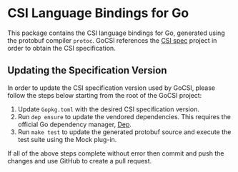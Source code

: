 # CSI Language Bindings for Go
This package contains the CSI language bindings for Go, generated using
the protobuf compiler `protoc`. GoCSI references the
[CSI spec](https://github.com/container-storage-interface/spec)
project in order to obtain the CSI specification.

## Updating the Specification Version
In order to update the CSI specification version used by GoCSI, please
follow the steps below starting from the root of the GoCSI project:

1. Update `Gopkg.toml` with the desired CSI specification version.
2. Run `dep ensure` to update the vendored dependencies. This requires
the official Go dependency manager, [Dep](https://github.com/golang/dep).
3. Run `make test` to update the generated protobuf source and execute
the test suite using the Mock plug-in.

If all of the above steps complete without error then commit and push
the changes and use GitHub to create a pull request.
